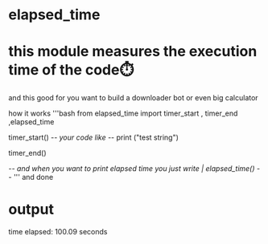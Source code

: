 # elapsed_time
# this module measures the execution time of the code⏱️
and this good for you want to build a downloader bot or even big calculator

how it works
'''bash
from elapsed_time import timer_start , timer_end ,elapsed_time

timer_start()
-*- your code like -*-
print ("test string")

timer_end()

-*- and when you want to print elapsed time you just write | elapsed_time() -*-
'''
and done 
# output
time elapsed: 100.09 seconds
